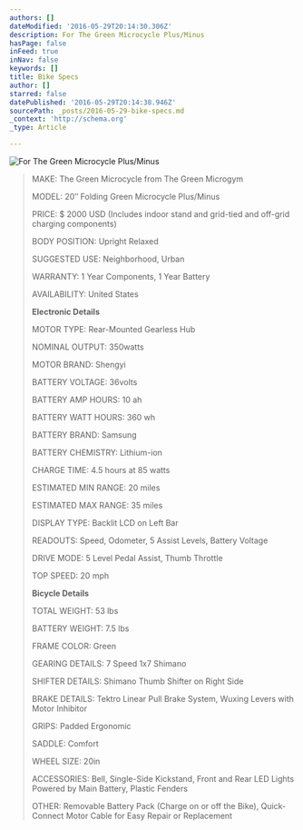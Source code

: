 ```yaml
---
authors: []
dateModified: '2016-05-29T20:14:30.306Z'
description: For The Green Microcycle Plus/Minus
hasPage: false
inFeed: true
inNav: false
keywords: []
title: Bike Specs
author: []
starred: false
datePublished: '2016-05-29T20:14:38.946Z'
sourcePath: _posts/2016-05-29-bike-specs.md
_context: 'http://schema.org'
_type: Article

---
```

![For The Green Microcycle Plus/Minus](https://the-grid-user-content.s3-us-west-2.amazonaws.com/879696a7-e2ce-44d9-95cb-51226d480bc8.jpg)

> MAKE: The Green Microcycle from The Green Microgym
> 
> MODEL: 20″ Folding Green Microcycle Plus/Minus
> 
> PRICE: $ 2000 USD (Includes indoor stand and grid-tied and off-grid charging components)
> 
> BODY POSITION: Upright Relaxed
> 
> SUGGESTED USE: Neighborhood, Urban
> 
> WARRANTY: 1 Year Components, 1 Year Battery
> 
> AVAILABILITY: United States
> 
> **Electronic Details**
> 
> MOTOR TYPE: Rear-Mounted Gearless Hub
> 
> NOMINAL OUTPUT: 350watts
> 
> MOTOR BRAND: Shengyi
> 
> BATTERY VOLTAGE: 36volts
> 
> BATTERY AMP HOURS: 10 ah
> 
> BATTERY WATT HOURS: 360 wh
> 
> BATTERY BRAND: Samsung
> 
> BATTERY CHEMISTRY: Lithium-ion
> 
> CHARGE TIME: 4.5 hours at 85 watts
> 
> ESTIMATED MIN RANGE: 20 miles
> 
> ESTIMATED MAX RANGE: 35 miles
> 
> DISPLAY TYPE: Backlit LCD on Left Bar
> 
> READOUTS: Speed, Odometer, 5 Assist Levels, Battery Voltage
> 
> DRIVE MODE: 5 Level Pedal Assist, Thumb Throttle
> 
> TOP SPEED: 20 mph
> 
> **Bicycle Details**
> 
> TOTAL WEIGHT: 53 lbs
> 
> BATTERY WEIGHT: 7.5 lbs
> 
> FRAME COLOR: Green
> 
> GEARING DETAILS: 7 Speed 1x7 Shimano
> 
> SHIFTER DETAILS: Shimano Thumb Shifter on Right Side
> 
> BRAKE DETAILS: Tektro Linear Pull Brake System, Wuxing Levers with Motor Inhibitor
> 
> GRIPS: Padded Ergonomic
> 
> SADDLE: Comfort
> 
> WHEEL SIZE: 20in
> 
> ACCESSORIES: Bell, Single-Side Kickstand, Front and Rear LED Lights Powered by Main Battery, Plastic Fenders
> 
> OTHER: Removable Battery Pack (Charge on or off the Bike), Quick-Connect Motor Cable for Easy Repair or Replacement
